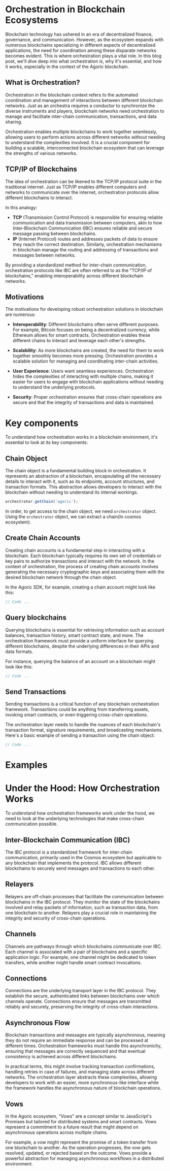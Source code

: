 # Orchestration in Blockchain Ecosystems

Blockchain technology has ushered in an era of decentralized finance, governance, and communication. However, as the ecosystem expands with numerous blockchains specializing in different aspects of decentralized applications, the need for coordination among these disparate networks becomes evident. This is where orchestration plays a vital role. In this blog post, we'll dive deep into what orchestration is, why it's essential, and how it works, especially in the context of the Agoric blockchain.

## What is Orchestration?

Orchestration in the blockchain context refers to the automated coordination and management of interactions between different blockchain networks. Just as an orchestra requires a conductor to synchronize the diverse instruments and players, blockchain networks need orchestration to manage and facilitate inter-chain communication, transactions, and data sharing.

Orchestration enables multiple blockchains to work together seamlessly, allowing users to perform actions across different networks without needing to understand the complexities involved. It is a crucial component for building a scalable, interconnected blockchain ecosystem that can leverage the strengths of various networks.

## TCP/IP of Blockchains

The idea of orchestration can be likened to the TCP/IP protocol suite in the traditional internet. Just as TCP/IP enables different computers and networks to communicate over the internet, orchestration protocols allow different blockchains to interact.

In this analogy:

- **TCP** (Transmission Control Protocol) is responsible for ensuring reliable communication and data transmission between computers, akin to how Inter-Blockchain Communication (IBC) ensures reliable and secure message passing between blockchains.
- **IP** (Internet Protocol) routes and addresses packets of data to ensure they reach the correct destination. Similarly, orchestration mechanisms in blockchain manage the routing and addressing of transactions and messages between networks.

By providing a standardized method for inter-chain communication, orchestration protocols like IBC are often referred to as the "TCP/IP of blockchains," enabling interoperability across different blockchain networks.

## Motivations

The motivations for developing robust orchestration solutions in blockchain are numerous:

- **Interoperability**: Different blockchains often serve different purposes. For example, Bitcoin focuses on being a decentralized currency, while Ethereum allows for smart contracts. Orchestration enables these different chains to interact and leverage each other's strengths.
- **Scalability**: As more blockchains are created, the need for them to work together smoothly becomes more pressing. Orchestration provides a scalable solution for managing and coordinating inter-chain activities.

- **User Experience**: Users want seamless experiences. Orchestration hides the complexities of interacting with multiple chains, making it easier for users to engage with blockchain applications without needing to understand the underlying protocols.

- **Security**: Proper orchestration ensures that cross-chain operations are secure and that the integrity of transactions and data is maintained.

# Key components

To understand how orchestration works in a blockchain environment, it's essential to look at its key components:

## Chain Object

The chain object is a fundamental building block in orchestration. It represents an abstraction of a blockchain, encapsulating all the necessary details to interact with it, such as its endpoints, account structures, and transaction formats. This abstraction allows developers to interact with the blockchain without needing to understand its internal workings.

```js
orchestrator.getChain('agoric');
```

In order, to get access to the chain object, we need `orchestrator` object. Using the `orchestrator` object, we can extract a chain(In cosmos ecosystem).

## Create Chain Accounts

Creating chain accounts is a fundamental step in interacting with a blockchain. Each blockchain typically requires its own set of credentials or key pairs to authorize transactions and interact with the network. In the context of orchestration, the process of creating chain accounts involves generating the necessary cryptographic keys and associating them with the desired blockchain network through the chain object.

In the Agoric SDK, for example, creating a chain account might look like this:

```js
// Code ...
```

## Query blockchains

Querying blockchains is essential for retrieving information such as account balances, transaction history, smart contract state, and more. The orchestration framework must provide a uniform interface for querying different blockchains, despite the underlying differences in their APIs and data formats.

For instance, querying the balance of an account on a blockchain might look like this:

```js
// Code ...
```

## Send Transactions

Sending transactions is a critical function of any blockchain orchestration framework. Transactions could be anything from transferring assets, invoking smart contracts, or even triggering cross-chain operations.

The orchestration layer needs to handle the nuances of each blockchain's transaction format, signature requirements, and broadcasting mechanisms. Here's a basic example of sending a transaction using the chain object:

```js
// Code ...
```

# Examples

# Under the Hood: How Orchestration Works

To understand how orchestration frameworks work under the hood, we need to look at the underlying technologies that make cross-chain communication possible.

## Inter-Blockchain Communication (IBC)

The IBC protocol is a standardized framework for inter-chain communication, primarily used in the Cosmos ecosystem but applicable to any blockchain that implements the protocol. IBC allows different blockchains to securely send messages and transactions to each other.

## Relayers

Relayers are off-chain processes that facilitate the communication between blockchains in the IBC protocol. They monitor the state of the blockchains involved and relay packets of information, such as transaction data, from one blockchain to another. Relayers play a crucial role in maintaining the integrity and security of cross-chain operations.

## Channels

Channels are pathways through which blockchains communicate over IBC. Each channel is associated with a pair of blockchains and a specific application logic. For example, one channel might be dedicated to token transfers, while another might handle smart contract invocations.

## Connections

Connections are the underlying transport layer in the IBC protocol. They establish the secure, authenticated links between blockchains over which channels operate. Connections ensure that messages are transmitted reliably and securely, preserving the integrity of cross-chain interactions.

## Asynchronous Flow

Blockchain transactions and messages are typically asynchronous, meaning they do not require an immediate response and can be processed at different times. Orchestration frameworks must handle this asynchronicity, ensuring that messages are correctly sequenced and that eventual consistency is achieved across different blockchains.

In practical terms, this might involve tracking transaction confirmations, handling retries in case of failures, and managing state across different networks. The orchestration layer abstracts these complexities, allowing developers to work with an easier, more synchronous-like interface while the framework handles the asynchronous nature of blockchain operations.

## Vows

In the Agoric ecosystem, "Vows" are a concept similar to JavaScript's Promises but tailored for distributed systems and smart contracts. Vows represent a commitment to a future result that might depend on asynchronous operations across multiple chains.

For example, a vow might represent the promise of a token transfer from one blockchain to another. As the operation progresses, the vow gets resolved, updated, or rejected based on the outcome. Vows provide a powerful abstraction for managing asynchronous workflows in a distributed environment.
